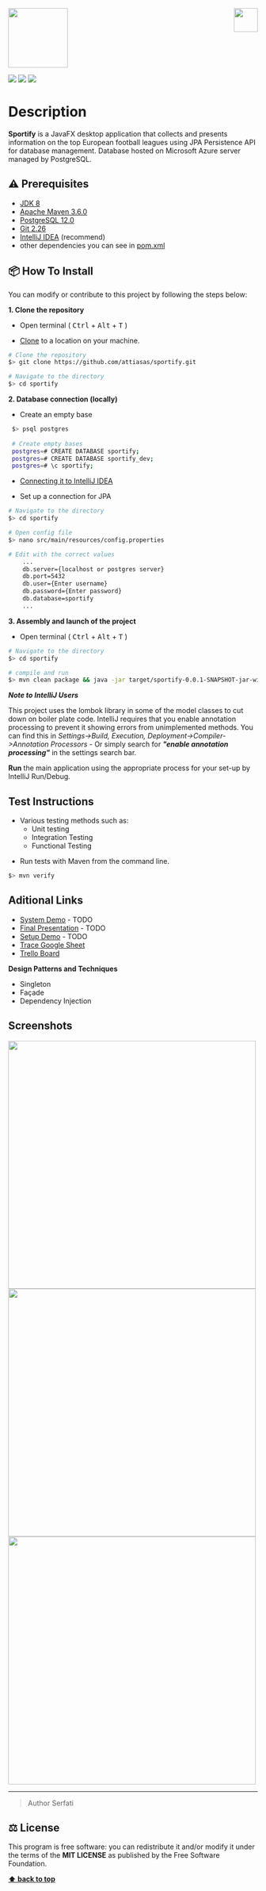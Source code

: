 <img src="https://in.bgu.ac.il/marketing/graphics/BGU.sig3-he-en-white.png" height="48px" align="right" />  
<img src=https://res.cloudinary.com/serfati/image/upload/v1589354855/icon_iqs8if.png height="120"/>  

  
![](https://codeclimate.com/github/JonSn0w/Hyde/badges/gpa.svg)   ![](https://img.shields.io/badge/version-0.1.0-blueviolet)  ![](https://img.shields.io/apm/l/atomic-design-ui.svg?)  
# Description  
  
**Sportify** is a JavaFX desktop application that collects and presents information on the top European football leagues using JPA Persistence API for database management. Database hosted on Microsoft Azure server managed by PostgreSQL.  

## ⚠️ Prerequisites  
  
- [JDK 8](https://www.oracle.com/java/technologies/javase/javase-jdk8-downloads.html)  
- [Apache Maven 3.6.0](https://maven.apache.org/download.cgi)  
- [PostgreSQL 12.0](https://www.postgresql.org/download/)  
- [Git 2.26](https://git-scm.com/downloads/)  
- [IntelliJ IDEA](https://www.jetbrains.com/idea/download/) (recommend)  
- other dependencies you can see in [pom.xml](https://github.com/attiasas/FootballAssociationSystem/blob/master/pom.xml)  
  
## 📦 How To Install  
  
You can modify or contribute to this project by following the steps below:  
  
**1. Clone the repository**  
  
- Open terminal ( <kbd>Ctrl</kbd> + <kbd>Alt</kbd> + <kbd>T</kbd> )  
  
- [Clone](https://help.github.com/en/github/creating-cloning-and-archiving-repositories/cloning-a-repository) to a location on your machine.  
 ```bash  
 # Clone the repository 
 $> git clone https://github.com/attiasas/sportify.git  

 # Navigate to the directory 
 $> cd sportify
  ```  

**2. Database connection (locally)**  
  
- Create an empty base  
  
```bash 
 $> psql postgres 
 
 # Create empty bases 
 postgres=# CREATE DATABASE sportify; 
 postgres=# CREATE DATABASE sportify_dev; 
 postgres=# \c sportify; 
 ```  
- [Connecting it to IntelliJ IDEA](https://www.jetbrains.com/help/idea/working-with-the-database-tool-window.html#create_data_source)  
  
- Set up a connection for JPA  
  
 ```bash  
 # Navigate to the directory 
 $> cd sportify  
 
 # Open config file 
 $> nano src/main/resources/config.properties  
 
 # Edit with the correct values 
	 ... 
	 db.server={localhost or postgres server} 
	 db.port=5432 
	 db.user={Enter username} 
	 db.password={Enter password} 
	 db.database=sportify 
	 ... 
 ```  
 
**3. Assembly and launch of the project**  
  
- Open terminal ( <kbd>Ctrl</kbd> + <kbd>Alt</kbd> + <kbd>T</kbd> )  
  
 ```bash  
 # Navigate to the directory 
 $> cd sportify  
 
 # compile and run 
 $> mvn clean package && java -jar target/sportify-0.0.1-SNAPSHOT-jar-with-dependecies.jar 
 ```  
**_Note to IntelliJ Users_**  
  
This project uses the lombok library in some of the model classes to cut down on boiler plate code. IntelliJ requires that you enable annotation processing to prevent it showing errors from unimplemented methods. You can find this in _Settings->Build, Execution, Deployment->Compiler->Annotation Processors_ - Or simply search for **_"enable annotation processing"_** in the settings search bar.  
  
**Run** the main application using the appropriate process for your set-up by IntelliJ Run/Debug.  
  
## Test Instructions  
- Various testing methods such as:  
  - Unit testing  
  - Integration Testing  
  - Functional Testing  
  
* Run tests with Maven from the command line.  
  
 ```bash  
 $> mvn verify 
 ```  
## Aditional Links  
  
- [System Demo]() - TODO  
- [Final Presentation]() - TODO  
- [Setup Demo]() - TODO  
- [Trace Google Sheet](https://docs.google.com/spreadsheets/u/1/d/17n6JLLVUFWz8y_0te5-axufSroGrtFTEjjgtUX7Dgyw/edit?usp=drive_web&ouid=104494091826522493400)  
- [Trello Board](https://trello.com/b/tQHRhOYQ/sportify-v3)  
  
**Design Patterns and Techniques**  
  
- Singleton  
- Façade  
- Dependency Injection  

## Screenshots
<img src=https://res.cloudinary.com/serfati/image/upload/v1603181422/Screenshot_from_2020-10-20_10-55-23_uhq5tg.png height="500" align="center"/>  
<img src=https://res.cloudinary.com/serfati/image/upload/v1603181422/Screenshot_from_2020-10-20_10-55-39_hef0fi.png height="500" align="center"/>  
<img src=https://res.cloudinary.com/serfati/image/upload/v1603181424/Screenshot_from_2020-10-20_10-58-04_kzyoqu.png height="500" align="center" />  
  
---  
> Author Serfati
  
## ⚖️ License  
  
This program is free software: you can redistribute it and/or modify it under the terms of the **MIT LICENSE** as published by the Free Software Foundation.  
  
**[⬆ back to top](#description)**
